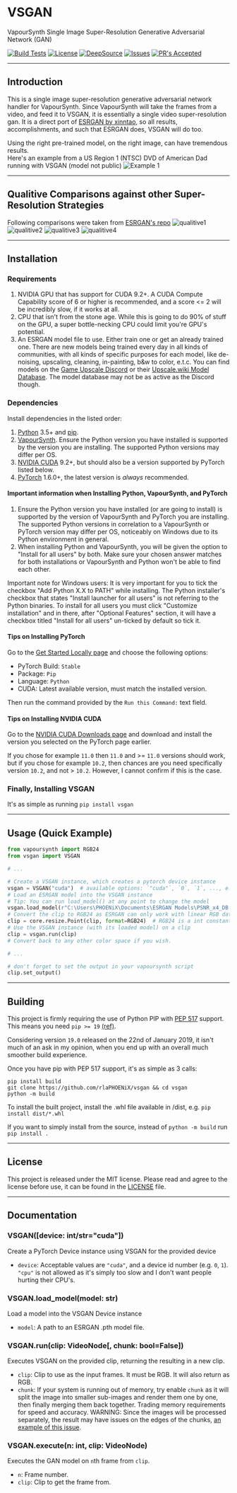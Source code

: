 # VSGAN

VapourSynth Single Image Super-Resolution Generative Adversarial Network (GAN)

[![Build Tests](https://img.shields.io/github/workflow/status/rlaPHOENiX/VSGAN/Version%20test?label=Python%203.5%2B%20builds)](https://github.com/rlaPHOENiX/VSGAN/actions?query=workflow%3A%22Version+test%22)
[![License](https://img.shields.io/github/license/rlaPHOENiX/VSGAN?style=flat)](https://github.com/rlaPHOENiX/VSGAN/blob/master/LICENSE)
[![DeepSource](https://deepsource.io/gh/rlaPHOENiX/VSGAN.svg/?label=active+issues)](https://deepsource.io/gh/rlaPHOENiX/VSGAN/?ref=repository-badge)
[![Issues](https://img.shields.io/github/issues/rlaPHOENiX/VSGAN?style=flat)](https://github.com/rlaPHOENiX/VSGAN/issues)
[![PR's Accepted](https://img.shields.io/badge/PRs-welcome-brightgreen.svg?style=flat)](https://makeapullrequest.com)

* * *

## Introduction

This is a single image super-resolution generative adversarial network handler for VapourSynth.
Since VapourSynth will take the frames from a video, and feed it to VSGAN, it is essentially a single video super-resolution gan.
It is a direct port of [ESRGAN by xinntao](https://github.com/xinntao/ESRGAN), so all results, accomplishments, and such that ESRGAN does, VSGAN will do too.

Using the right pre-trained model, on the right image, can have tremendous results.  
Here's an example from a US Region 1 (NTSC) DVD of American Dad running with VSGAN (model not public)
![Example 1](examples/cmp_1.png)

* * *

## Qualitive Comparisons against other Super-Resolution Strategies

Following comparisons were taken from [ESRGAN's repo](https://github.com/xinntao/ESRGAN)
![qualitive1](https://raw.githubusercontent.com/xinntao/ESRGAN/master/figures/qualitative_cmp_01.jpg)
![qualitive2](https://raw.githubusercontent.com/xinntao/ESRGAN/master/figures/qualitative_cmp_02.jpg)
![qualitive3](https://raw.githubusercontent.com/xinntao/ESRGAN/master/figures/qualitative_cmp_03.jpg)
![qualitive4](https://raw.githubusercontent.com/xinntao/ESRGAN/master/figures/qualitative_cmp_04.jpg)

* * *

## Installation

### Requirements

1.  NVIDIA GPU that has support for CUDA 9.2+. A CUDA Compute Capability score of 6 or higher is recommended, and a score &lt;= 2 will be incredibly slow, if it works at all.
2.  CPU that isn't from the stone age. While this is going to do 90% of stuff on the GPU, a super bottle-necking CPU could limit you're GPU's potential.
3.  An ESRGAN model file to use. Either train one or get an already trained one. There are new models being trained every day in all kinds of communities, with all kinds of specific purposes for each model, like de-noising, upscaling, cleaning, in-painting, b&w to color, e.t.c. You can find models on the [Game Upscale Discord](https://discord.gg/cpAUpDK) or their [Upscale.wiki Model Database](https://upscale.wiki/wiki/Model_Database). The model database may not be as active as the Discord though.

### Dependencies

Install dependencies in the listed order:

1.  [Python](https://python.org) 3.5+ and [pip](https://pip.pypa.io/en/stable/installing).
2.  [VapourSynth](https://vapoursynth.com). Ensure the Python version you have installed is supported by the version you are installing. The supported Python versions may differ per OS.
3.  [NVIDIA CUDA](https://developer.nvidia.com/cuda-downloads) 9.2+, but should also be a version supported by PyTorch listed below.
4.  [PyTorch](https://pytorch.org/get-started/locally) 1.6.0+, the latest version is _always_ recommended.

#### Important information when Installing Python, VapourSynth, and PyTorch

1.  Ensure the Python version you have installed (or are going to install) is supported by the version of VapourSynth and PyTorch you are installing. The supported Python versions in correlation to a VapourSynth or PyTorch version may differ per OS, noticeably on Windows due to its Python environment in general.
2.  When installing Python and VapourSynth, you will be given the option to "Install for all users" by both. Make sure your chosen answer matches for both installations or VapourSynth and Python won't be able to find each other.

Important note for Windows users: It is very important for you to tick the checkbox "Add Python X.X to PATH" while installing. The Python installer's checkbox that states "Install launcher for all users" is not referring to the Python binaries. To install for all users you must click "Customize installation" and in there, after "Optional Features" section, it will have a checkbox titled "Install for all users" un-ticked by default so tick it.

#### Tips on Installing PyTorch

Go to the [Get Started Locally page](https://pytorch.org/get-started/locally) and choose the following options:

-   PyTorch Build: `Stable`  
-   Package: `Pip`
-   Language: `Python`
-   CUDA: Latest available version, must match the installed version.

Then run the command provided by the `Run this Command:` text field.

#### Tips on Installing NVIDIA CUDA

Go to the [NVIDIA CUDA Downloads page](https://developer.nvidia.com/cuda-downloads) and download and install the version you selected on the PyTorch page earlier.

If you chose for example `11.0` then `11.0` and >= `11.0` versions should work, but if you chose for example `10.2`, then chances are you need specifically version `10.2`, and not > `10.2`. However, I cannot confirm if this is the case.

### Finally, Installing VSGAN

It's as simple as running `pip install vsgan`

* * *

## Usage (Quick Example)

```py
from vapoursynth import RGB24
from vsgan import VSGAN

# ...

# Create a VSGAN instance, which creates a pytorch device instance
vsgan = VSGAN("cuda")  # available options: `"cuda"`, `0`, `1`, ..., e.t.c
# Load an ESRGAN model into the VSGAN instance
# Tip: You can run load_model() at any point to change the model
vsgan.load_model(r"C:\Users\PHOENiX\Documents\ESRGAN Models\PSNR_x4_DB.pth")
# Convert the clip to RGB24 as ESRGAN can only work with linear RGB data
clip = core.resize.Point(clip, format=RGB24)  # RGB24 is a int constant that was imported earlier
# Use the VSGAN instance (with its loaded model) on a clip
clip = vsgan.run(clip)
# Convert back to any other color space if you wish.

# ...

# don't forget to set the output in your vapoursynth script
clip.set_output()
```

* * *

## Building

This project is firmly requiring the use of Python PIP with [PEP 517][pep517] support. This means you need `pip >= 19`
[(ref)][pip19].

Considering version `19.0` released on the 22nd of January 2019, it isn't much of an ask in my opinion, when you end up
with an overall much smoother build experience.

Once you have pip with PEP 517 support, it's as simple as 3 calls:

    pip install build
    git clone https://github.com/rlaPHOENiX/vsgan && cd vsgan
    python -m build

To install the built project, install the .whl file available in /dist, e.g. `pip install dist/*.whl`

If you want to simply install from the source, instead of `python -m build` run `pip install .`

[pep517]: https://www.python.org/dev/peps/pep-0517

[pip19]: https://pip.pypa.io/en/stable/news/#id415

* * *

## License

This project is released under the MIT license.
Please read and agree to the license before use, it can be found in the [LICENSE](LICENSE) file.

* * *

## Documentation

### VSGAN(\[device: int/str="cuda"])

Create a PyTorch Device instance using VSGAN for the provided device

-   `device`: Acceptable values are `"cuda"`, and a device id number (e.g. `0`, `1`). `"cpu"` is not allowed as it's simply too slow and I don't want people hurting their CPU's.

### VSGAN.load_model(model: str)

Load a model into the VSGAN Device instance

-   `model`: A path to an ESRGAN .pth model file.

### VSGAN.run(clip: VideoNode\[, chunk: bool=False])

Executes VSGAN on the provided clip, returning the resulting in a new clip.

-   `clip`: Clip to use as the input frames. It must be RGB. It will also return as RGB.
-   `chunk`: If your system is running out of memory, try enable `chunk` as it will split the image into smaller sub-images and render them one by one, then finally merging them back together. Trading memory requirements for speed and accuracy. WARNING: Since the images will be processed separately, the result may have issues on the edges of the chunks, [an example of this issue](https://imgbox.com/g/Hht5NqKB0i).

### VSGAN.execute(n: int, clip: VideoNode)

Executes the GAN model on `n`th frame from `clip`.

-   `n`: Frame number.
-   `clip`: Clip to get the frame from.
